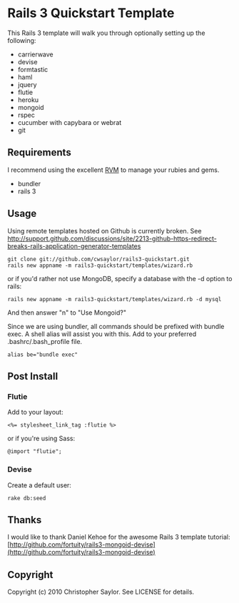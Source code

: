 # Rails 3 Quickstart Template

This Rails 3 template will walk you through optionally setting up the following:

* carrierwave
* devise
* formtastic
* haml
* jquery
* flutie
* heroku
* mongoid
* rspec
* cucumber with capybara or webrat
* git

## Requirements

I recommend using the excellent [RVM](http://rvm.beginrescueend.com/) to manage your rubies and gems.

* bundler
* rails 3

## Usage

Using remote templates hosted on Github is currently broken. See http://support.github.com/discussions/site/2213-github-https-redirect-breaks-rails-application-generator-templates

    git clone git://github.com/cwsaylor/rails3-quickstart.git
    rails new appname -m rails3-quickstart/templates/wizard.rb

or if you'd rather not use MongoDB, specify a database with the -d option to rails:

    rails new appname -m rails3-quickstart/templates/wizard.rb -d mysql
  
And then answer "n" to "Use Mongoid?"

Since we are using bundler, all commands should be prefixed with bundle exec. A shell alias will assist you with this. Add to your preferred .bashrc/.bash\_profile file.

    alias be="bundle exec"

## Post Install

### Flutie

Add to your layout:

    <%= stylesheet_link_tag :flutie %>

or if you're using Sass:

    @import "flutie";

### Devise

Create a default user:

    rake db:seed

## Thanks

I would like to thank Daniel Kehoe for the awesome Rails 3 template tutorial:
[http://github.com/fortuity/rails3-mongoid-devise](http://github.com/fortuity/rails3-mongoid-devise)

## Copyright

Copyright (c) 2010 Christopher Saylor. See LICENSE for details.
